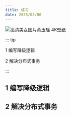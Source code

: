 ```yaml
---
title: 练习
date: 2025/03/06
---
```


![高清美女图片黄玉瑶 4K壁纸](https://bizhi1.com/wp-content/uploads/2024/11/%E9%AB%98%E6%B8%85%E7%BE%8E%E5%A5%B3%E5%9B%BE%E7%89%87%E9%BB%84%E7%8E%89%E7%91%B6-4K%E5%A3%81%E7%BA%B8-3840x2400-1.jpg)

::: tip

1 编写降级逻辑

2 解决分布式事务

:::

## 1 编写降级逻辑

## 2 解决分布式事务